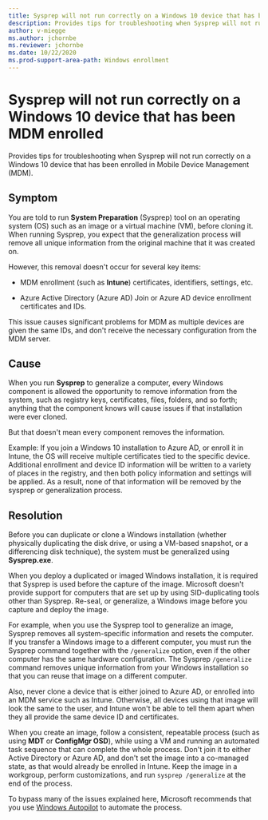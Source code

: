 ```yaml
---
title: Sysprep will not run correctly on a Windows 10 device that has been MDM enrolled
description: Provides tips for troubleshooting when Sysprep will not run correctly on a Windows 10 device that has been enrolled in Mobile Device Management.
author: v-miegge
ms.author: jchornbe
ms.reviewer: jchornbe
ms.date: 10/22/2020
ms.prod-support-area-path: Windows enrollment
---
```


# Sysprep will not run correctly on a Windows 10 device that has been MDM enrolled

Provides tips for troubleshooting when Sysprep will not run correctly on a Windows 10 device that has been enrolled in Mobile Device Management (MDM).

## Symptom

You are told to run **System Preparation** (Sysprep) tool on an operating system (OS) such as an image or a virtual machine (VM), before cloning it. When running Sysprep, you expect that the generalization process will remove all unique information from the original machine that it was created on.

However, this removal doesn't occur for several key items:

- MDM enrollment (such as **Intune**) certificates, identifiers, settings, etc.

- Azure Active Directory (Azure AD) Join or Azure AD device enrollment certificates and IDs.

This issue causes significant problems for MDM as multiple devices are given the same IDs, and don't receive the necessary configuration from the MDM server.

## Cause

When you run **Sysprep** to generalize a computer, every Windows component is allowed the opportunity to remove information from the system, such as registry keys, certificates, files, folders, and so forth; anything that the component knows will cause issues if that installation were ever cloned.

But that doesn't mean every component removes the information.

Example: If you join a Windows 10 installation to Azure AD, or enroll it in Intune, the OS will receive multiple certificates tied to the specific device. Additional enrollment and device ID information will be written to a variety of places in the registry, and then both policy information and settings will be applied. As a result, none of that information will be removed by the sysprep or generalization process.

## Resolution

Before you can duplicate or clone a Windows installation (whether physically duplicating the disk drive, or using a VM-based snapshot, or a differencing disk technique), the system must be generalized using **Sysprep.exe**.

When you deploy a duplicated or imaged Windows installation, it is required that Sysprep is used before the capture of the image. Microsoft doesn't provide support for computers that are set up by using SID-duplicating tools other than Sysprep. Re-seal, or generalize, a Windows image before you capture and deploy the image.

For example, when you use the Sysprep tool to generalize an image, Sysprep removes all system-specific information and resets the computer. If you transfer a Windows image to a different computer, you must run the Sysprep command together with the `/generalize` option, even if the other computer has the same hardware configuration. The Sysprep `/generalize` command removes unique information from your Windows installation so that you can reuse that image on a different computer.

Also, never clone a device that is either joined to Azure AD, or enrolled into an MDM service such as Intune. Otherwise, all devices using that image will look the same to the user, and Intune won't be able to tell them apart when they all provide the same device ID and certificates.

When you create an image, follow a consistent, repeatable process (such as using **MDT** or **ConfigMgr OSD**), while using a VM and running an automated task sequence that can complete the whole process. Don't join it to either Active Directory or Azure AD, and don't set the image into a co-managed state, as that would already be enrolled in Intune. Keep the image in a workgroup, perform customizations, and run `sysprep /generalize` at the end of the process.

To bypass many of the issues explained here, Microsoft recommends that you use [Windows Autopilot](/mem/autopilot/windows-autopilot) to automate the process.
